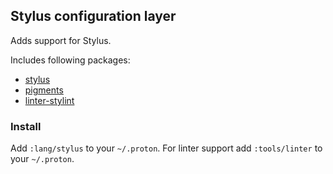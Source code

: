 ## Stylus configuration layer

Adds support for Stylus.

Includes following packages:

- [stylus](https://atom.io/packages/stylus)
- [pigments](https://atom.io/packages/pigments)
- [linter-stylint](https://atom.io/packages/linter-stylint)

### Install

Add `:lang/stylus` to your `~/.proton`.
For linter support add `:tools/linter` to your `~/.proton`.
